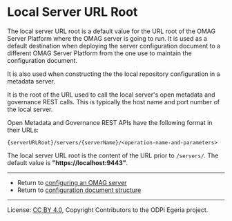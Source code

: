 <!-- SPDX-License-Identifier: CC-BY-4.0 -->
<!-- Copyright Contributors to the ODPi Egeria project. -->

# Local Server URL Root

The local server URL root is a default value for the URL root of the OMAG Server
Platform where the OMAG server is going to run.  It is used as a default destination
when deploying the server configuration document to a different OMAG Server Platform
from the one use to maintain the configuration document.

It is also used when constructing the 
the local repository configuration in a metadata server.

It is the root of the URL used to call the local server's 
open metadata and governance REST calls.
This is typically the host name and port number of the local server.

Open Metadata and Governance REST APIs have the following format
in their URLs:

```text
{serverURLRoot}/servers/{serverName}/<operation-name-and-parameters>
```

The local server URL root is the content of the URL prior to `/servers/`.
The default value is **"https://localhost:9443"**.

----
* Return to [configuring an OMAG server](configuring-an-omag-server.md)
* Return to [configuration document structure](../concepts/configuration-document.md)


----
License: [CC BY 4.0](https://creativecommons.org/licenses/by/4.0/),
Copyright Contributors to the ODPi Egeria project.